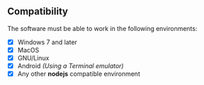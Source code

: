 ## Compatibility

The software must be able to work in the following environments:

- [x] Windows 7 and later
- [x] MacOS
- [x] GNU/Linux
- [x] Android *(Using a Terminal emulator)*
- [x] Any other **nodejs** compatible environment